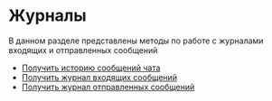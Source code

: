 # Журналы

В данном разделе представлены методы по работе с журналами входящих и отправленных сообщений

- [Получить историю сообщений чата](GetChatHistory.md)
- [Получить журнал входящих сообщений](LastIncomingMessages.md)
- [Получить журнал отправленных сообщений](LastOutgoingMessages.md)
